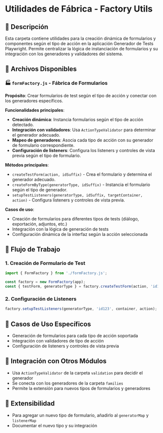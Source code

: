 # Utilidades de Fábrica - Factory Utils

## 📁 Descripción

Esta carpeta contiene utilidades para la creación dinámica de formularios y componentes según el tipo de acción en la aplicación Generador de Tests Playwright. Permite centralizar la lógica de instanciación de formularios y su integración con los generadores y validadores del sistema.

## 🔧 Archivos Disponibles

### 🏭 `formFactory.js` - Fábrica de Formularios
**Propósito**: Crear formularios de test según el tipo de acción y conectar con los generadores específicos.

**Funcionalidades principales**:
- **Creación dinámica**: Instancia formularios según el tipo de acción detectado.
- **Integración con validadores**: Usa `ActionTypeValidator` para determinar el generador adecuado.
- **Mapeo de generadores**: Asocia cada tipo de acción con su generador de formulario correspondiente.
- **Configuración de listeners**: Configura los listeners y controles de vista previa según el tipo de formulario.

**Métodos principales**:
- `createTestForm(action, idSuffix)` - Crea el formulario y determina el generador adecuado.
- `createFormByType(generatorType, idSuffix)` - Instancia el formulario según el tipo de generador.
- `setupTestListeners(generatorType, idSuffix, targetContainer, action)` - Configura listeners y controles de vista previa.

**Casos de uso**:
- Creación de formularios para diferentes tipos de tests (diálogo, exportación, adjuntos, etc.)
- Integración con la lógica de generación de tests
- Configuración dinámica de la interfaz según la acción seleccionada

## 🔄 Flujo de Trabajo

### 1. Creación de Formulario de Test
```javascript
import { FormFactory } from './formFactory.js';

const factory = new FormFactory(app);
const { testForm, generatorType } = factory.createTestForm(action, 'id123');
```

### 2. Configuración de Listeners
```javascript
factory.setupTestListeners(generatorType, 'id123', container, action);
```

## 🎯 Casos de Uso Específicos
- Generación de formularios para cada tipo de acción soportada
- Integración con validadores de tipo de acción
- Configuración de listeners y controles de vista previa

## 🔧 Integración con Otros Módulos
- Usa `ActionTypeValidator` de la carpeta `validation` para decidir el generador
- Se conecta con los generadores de la carpeta `families`
- Permite la extensión para nuevos tipos de formularios y generadores

## 🚀 Extensibilidad
- Para agregar un nuevo tipo de formulario, añadirlo al `generatorMap` y `listenerMap`
- Documentar el nuevo tipo y su integración

